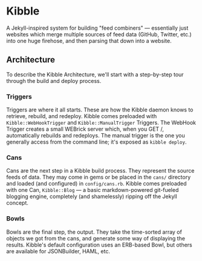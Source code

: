 # Kibble
A Jekyll-inspired system for building "feed combiners" &mdash; essentially just 
websites which merge multiple sources of feed data (GitHub, Twitter, etc.) into 
one huge firehose, and then parsing that down into a website.

## Architecture
To describe the Kibble Architecture, we'll start with a step-by-step tour
through the build and deploy process.

### Triggers
Triggers are where it all starts.  These are how the Kibble daemon knows to 
retrieve, rebuild, and redeploy.  Kibble comes preloaded with
`Kibble::WebHookTrigger` and `Kibble::ManualTrigger` Triggers.  The WebHook
Trigger creates a small WEBrick server which, when you GET /, automatically 
rebuilds and redeploys.  The manual trigger is the one you generally access from
the command line; it's exposed as `kibble deploy`.

### Cans
Cans are the next step in a Kibble build process.  They represent the source
feeds of data.  They may come in gems or be placed in the `cans/` directory and 
loaded (and configured) in `config/cans.rb`.  Kibble comes preloaded with one
Can, `Kibble::Blog` &mdash; a basic markdown-powered git-fueled blogging engine,
completely (and shamelessly) ripping off the Jekyll concept.

### Bowls
Bowls are the final step, the output.  They take the time-sorted array of 
objects we got from the cans, and generate some way of displaying the results. 
Kibble's default configuration uses an ERB-based Bowl, but others are available
for JSONBuilder, HAML, etc.
